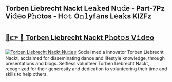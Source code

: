 ## Torben Liebrecht Nackt L𝚎a𝚔ed N𝚞𝚍e - Part-7Pz Vi𝚍𝚎o P𝚑𝚘tos - H𝚘𝚝 O𝚗𝚕yf𝚊ns L𝚎a𝚔s KIZFz

# <h2><a href="http://kfdb788.oniu.top/?m=Torben+Liebrecht+Nackt">🔗👉 🔴 Torben Liebrecht Nackt P𝚑ot𝚘𝚜 V𝚒d𝚎o</a></h2>

[![Torben Liebrecht Nackt Nu𝚍e𝚜](https://i.imgur.com/0qMVB7G.gif)](http://kfdb788.oniu.top/?m=Torben+Liebrecht+Nackt)
Social media innovator Torben Liebrecht Nackt, acclaimed for disseminating dance and lifestyle knowledge, through presentations and blogs. Selfless volunteer Torben Liebrecht Nackt, recognized for their generosity and dedication to volunteering their time and skills to help others.  
